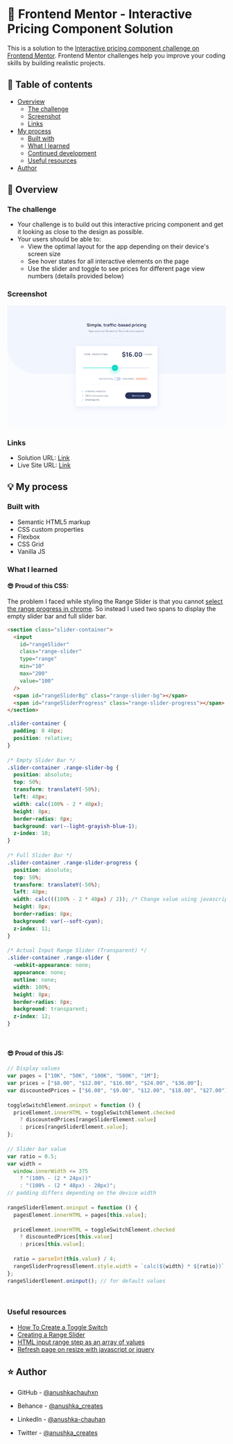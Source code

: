 # 🎯 Frontend Mentor - Interactive Pricing Component Solution

This is a solution to the [Interactive pricing component challenge on Frontend Mentor](https://www.frontendmentor.io/challenges/interactive-pricing-component-t0m8PIyY8). Frontend Mentor challenges help you improve your coding skills by building realistic projects.

## 📜 Table of contents

- [Overview](#overview)
  - [The challenge](#the-challenge)
  - [Screenshot](#screenshot)
  - [Links](#links)
- [My process](#my-process)
  - [Built with](#built-with)
  - [What I learned](#what-i-learned)
  - [Continued development](#continued-development)
  - [Useful resources](#useful-resources)
- [Author](#author)

## 📝 Overview

### The challenge

- Your challenge is to build out this interactive pricing component and get it looking as close to the design as possible.
- Your users should be able to:
  - View the optimal layout for the app depending on their device's screen size
  - See hover states for all interactive elements on the page
  - Use the slider and toggle to see prices for different page view numbers (details provided below)

### Screenshot

![](./assets/screenshot.png)

### Links

- Solution URL: [Link](https://github.com/anushkachauhxn/frontend-mentor-projects/projects/interactive-pricing-component)
- Live Site URL: [Link](https://anushkachauhxn.github.io/frontend-mentor-projects/projects/interactive-pricing-component/index.html)

## 💡 My process

### Built with

- Semantic HTML5 markup
- CSS custom properties
- Flexbox
- CSS Grid
- Vanilla JS

### What I learned

#### 😎 Proud of this CSS:

The problem I faced while styling the Range Slider is that you cannot [select the range progress in chrome](https://stackoverflow.com/a/68294843/12302691). So instead I used two spans to display the empty slider bar and full slider bar.

```html
<section class="slider-container">
  <input
    id="rangeSlider"
    class="range-slider"
    type="range"
    min="10"
    max="200"
    value="100"
  />
  <span id="rangeSliderBg" class="range-slider-bg"></span>
  <span id="rangeSliderProgress" class="range-slider-progress"></span>
</section>
```

```css
.slider-container {
  padding: 0 48px;
  position: relative;
}

/* Empty Slider Bar */
.slider-container .range-slider-bg {
  position: absolute;
  top: 50%;
  transform: translateY(-50%);
  left: 48px;
  width: calc(100% - 2 * 48px);
  height: 8px;
  border-radius: 8px;
  background: var(--light-grayish-blue-1);
  z-index: 10;
}

/* Full Slider Bar */
.slider-container .range-slider-progress {
  position: absolute;
  top: 50%;
  transform: translateY(-50%);
  left: 48px;
  width: calc(((100% - 2 * 48px) / 2)); /* Change value using javascript */
  height: 8px;
  border-radius: 8px;
  background: var(--soft-cyan);
  z-index: 11;
}

/* Actual Input Range Slider (Transparent) */
.slider-container .range-slider {
  -webkit-appearance: none;
  appearance: none;
  outline: none;
  width: 100%;
  height: 8px;
  border-radius: 8px;
  background: transparent;
  z-index: 12;
}
```

<br>

#### 😎 Proud of this JS:

```js
// Display values
var pages = ["10K", "50K", "100K", "500K", "1M"];
var prices = ["$8.00", "$12.00", "$16.00", "$24.00", "$36.00"];
var discountedPrices = ["$6.00", "$9.00", "$12.00", "$18.00", "$27.00"];

toggleSwitchElement.oninput = function () {
  priceElement.innerHTML = toggleSwitchElement.checked
    ? discountedPrices[rangeSliderElement.value]
    : prices[rangeSliderElement.value];
};

// Slider bar value
var ratio = 0.5;
var width =
  window.innerWidth <= 375
    ? "(100% - (2 * 24px))"
    : "(100% - (2 * 48px) - 20px)";
// padding differs depending on the device width

rangeSliderElement.oninput = function () {
  pagesElement.innerHTML = pages[this.value];

  priceElement.innerHTML = toggleSwitchElement.checked
    ? discountedPrices[this.value]
    : prices[this.value];

  ratio = parseInt(this.value) / 4;
  rangeSliderProgressElement.style.width = `calc(${width} * ${ratio})`;
};
rangeSliderElement.oninput(); // for default values
```

<br>

### Useful resources

- [How To Create a Toggle Switch](https://www.w3schools.com/howto/howto_css_switch.asp)
- [Creating a Range Slider](https://www.w3schools.com/howto/howto_js_rangeslider.asp)
- [HTML input range step as an array of values](https://stackoverflow.com/a/31712438/12302691)
- [Refresh page on resize with javascript or jquery](https://stackoverflow.com/a/14915697/12302691)

## ⭐ Author

- GitHub - [@anushkachauhxn](https://github.com/anushkachauhxn)
- Behance - [@anushka_creates](https://www.behance.net/anushka_creates)

- LinkedIn - [@anushka-chauhan](https://www.linkedin.com/in/anushka-chauhan)
- Twitter - [@anushka_creates](https://twitter.com/anushka_creates)

